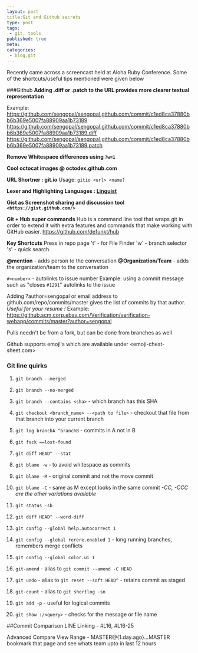 ```yaml
---
layout: post
title:Git and Github secrets
type: post
tags:
 - git, tools
published: true
meta:
categories:
 - blog,git
---
```

Recently came across a screencast held at Aloha Ruby Conference. Some of the shortcuts/useful tips mentioned were given below 

###Github
__Adding .diff or .patch to the URL provides more clearer textual representation__

Example: https://github.com/sengopal/sengopal.github.com/commit/c1ed8ca37880bb6b369e5007fa88909aa1b73189
https://github.com/sengopal/sengopal.github.com/commit/c1ed8ca37880bb6b369e5007fa88909aa1b73189.diff
https://github.com/sengopal/sengopal.github.com/commit/c1ed8ca37880bb6b369e5007fa88909aa1b73189.patch

__Remove Whitespace differences using `?w=1`__

__Cool octocat images @ octodex.github.com__

__URL Shortner : git.io__
Usage: `gitio <url> <name?`

__Lexer and Highlighting Languages : [Linguist](https://github.com/github/linguist "Linguist")__

__Gist as Screenshot sharing and discussion tool `<https://gist.github.com/>`__

__Git + Hub super commands__
Hub is a command line tool that wraps git in order to extend it with extra features and commands that make working with GitHub easier.
<https://github.com/defunkt/hub>

__Key Shortcuts__
Press in repo page 
't' - for File Finder
'w' - branch selector
's' - quick search

__@mention__ - adds person to the conversation
__@Organization/Team__ - adds the organization/team to the conversation

`#<number>` - autolinks to issue number
Example: using a commit message such as "closes `#1291`" autolinks to the issue

Adding ?author=sengopal or email address to github.com/repo/commits/master gives the list of commits by that author.
_Useful for your resume !_
Example: <https://github.scm.corp.ebay.com/Verification/verification-webapp/commits/master?author=sengopal>

Pulls needn't be from a fork, but can be done from branches as well

Github supports emoji's which are available under <emoji-cheat-sheet.com>

### Git line quirks
1. `git branch --merged`

2. `git branch --no-merged`

3. `git branch --contains <sha>` - which branch has this SHA

4. `git checkout <branch_name> --<path to file>` - checkout that file from that branch into your current branch

5. `git log branchA ^branchB` - commits in A not in B

6. `git fsck ==lost-found`

7. `git diff HEAD^ --stat`

8. `git blame -w` - to avoid whitespace as commits

9. `git blame -M` - original commit and not the move commit

10. `git blame -C` - same as M except looks in the same commit
    _-CC, -CCC are the other variations available_

11. `git status -sb`

12. `git diff HEAD^ --word-diff`

13. `git config --global help.autocorrect 1`

14. `git config --global rerere.enabled 1` - long running branches, remembers merge conflicts

15. `git config --global color.ui 1`

16. `git-amend` - alias to `git commit --amend -C HEAD`

17. `git undo` - alias to `git reset --soft HEAD^` - retains commit as staged

18. `git-count` - alias to `git shortlog -sn`

19. `git add -p` - useful for logical commits

20. `git show :/<query>` - checks for the message or file name

##Commit Comparison
LINE Linking - #L16, #L16-25

Advanced Compare View
	Range - MASTER@{1.day.ago}...MASTER
bookmark that page and see whats team upto in last 12 hours